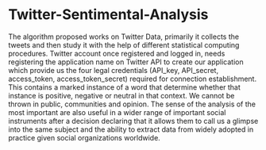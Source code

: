 # Twitter-Sentimental-Analysis
The algorithm proposed works on Twitter Data, primarily it collects the tweets and then study it with
the help of different statistical computing procedures. Twitter account once registered and logged in,
needs registering the application name on Twitter API to create our application which provide us the
four legal credentials (API_key, API_secret, access_token, access_token_secret) required for
connection establishment. This contains a marked instance of a word that determine whether that
instance is positive, negative or neutral in that context. We cannot be thrown in public, communities
and opinion. The sense of the analysis of the most important are also useful in a wider range of
important social instruments after a decision declaring that it allows them to call us a glimpse into the
same subject and the ability to extract data from widely adopted in practice given social organizations
worldwide.
